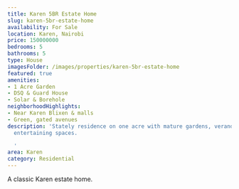 ```yaml
---
title: Karen 5BR Estate Home
slug: karen-5br-estate-home
availability: For Sale
location: Karen, Nairobi
price: 150000000
bedrooms: 5
bathrooms: 5
type: House
imagesFolder: /images/properties/karen-5br-estate-home
featured: true
amenities:
- 1 Acre Garden
- DSQ & Guard House
- Solar & Borehole
neighborhoodHighlights:
- Near Karen Blixen & malls
- Green, gated avenues
description: 'Stately residence on one acre with mature gardens, verandahs and generous
  entertaining spaces.

  '
area: Karen
category: Residential
---
```


A classic Karen estate home.
